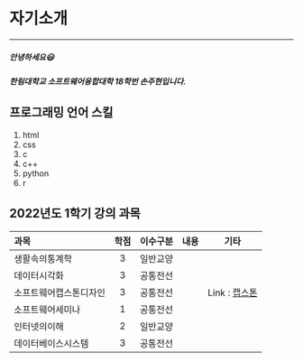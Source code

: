 # 자기소개
---
##### 안녕하세요😃
##### 한림대학교 소프트웨어융합대학 18학번 손주현입니다.


## 프로그래밍 언어 스킬
1. html
2. css
3. c
4. c++
5. python
6. r


## 2022년도 1학기 강의 과목
|과목|학점|이수구분|내용|기타|
|:---|:---:|:---:|:---|---|
|생활속의통계학|3|일반교양|||
|데이터시각화|3|공통전선|||
|소프트웨어캡스톤디자인|3|공통전선||Link : [캡스톤](https://github.com/Grchallenger/Grchallenger.github.io)|
|소프트웨어세미나|1|공통전선|||
|인터넷의이해|2|일반교양|||
|데이터베이스시스템|3|공통전선|||

